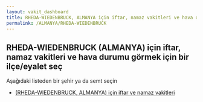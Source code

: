 ```yaml
---
layout: vakit_dashboard
title: RHEDA-WIEDENBRUCK, ALMANYA için iftar, namaz vakitleri ve hava durumu - ilçe/eyalet seç
permalink: /ALMANYA/RHEDA-WIEDENBRUCK
---
```


## RHEDA-WIEDENBRUCK (ALMANYA) için iftar, namaz vakitleri ve hava durumu  görmek için bir ilçe/eyalet seç

Aşağıdaki listeden bir şehir ya da semt seçin

* [ (RHEDA-WIEDENBRUCK, ALMANYA) için iftar ve namaz vakitleri](/ALMANYA/RHEDA-WIEDENBRUCK/)

<script type="text/javascript">
  var GLOBAL_COUNTRY = 'ALMANYA';
  var GLOBAL_CITY = 'RHEDA-WIEDENBRUCK';
  var GLOBAL_STATE = 'RHEDA-WIEDENBRUCK';
</script>
